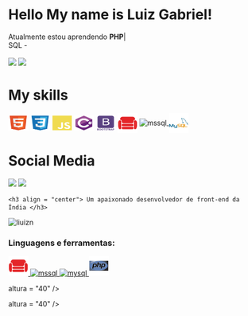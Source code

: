 <h1>Hello My name is Luiz Gabriel!</h1>
Atualmente estou aprendendo <b>PHP</b>|<br>SQL</b>
- <br><br>


<div>
    <img height="160em" src="https://github-readme-stats.vercel.app/api?username=liuizn&show_icons=true&theme=tokyonight">
    <img height="160em" src="https://github-readme-stats.vercel.app/api/top-langs/?username=liuizn&layout=compact&langs_count=16&theme=tokyonight">
</div>
<div style="display: inline_block">
    <h1>My skills </h1>
  <img align="center" alt="HTML" height="30" width="40" src="https://raw.githubusercontent.com/devicons/devicon/master/icons/html5/html5-original.svg">
  <img align="center" alt="CSS" height="30" width="40" src="https://raw.githubusercontent.com/devicons/devicon/master/icons/css3/css3-original.svg">
  <img align="center" alt="Js" height="30" width="40" src="https://raw.githubusercontent.com/devicons/devicon/master/icons/javascript/javascript-plain.svg">
  <img align="center" alt="Csharp" height="30" width="40" src="https://raw.githubusercontent.com/devicons/devicon/master/icons/csharp/csharp-original.svg">
  <img align="center" alt="bootstrap"height="30" width="40" src="https://raw.githubusercontent.com/devicons/devicon/master/icons/bootstrap/bootstrap-plain-wordmark.svg"/>
  <img align="center" alt="couchdb" width="40" height="40" src="https://raw.githubusercontent.com/devicons/devicon/0d6c64dbbf311879f7d563bfc3ccf559f9ed111c/icons/couchdb/couchdb-original.svg" />
  <img align="center" alt="mssql" width="40" height="40" src="https://www.svgrepo.com/show/303229/microsoft-sql-server-logo.svg"/><a href="https://www.mysql.com/">
  <img align="center" alt="mysql" width="40" height="40" src="https://raw.githubusercontent.com/devicons/devicon/master/icons/mysql/mysql-original-wordmark.svg"/> </a> </p>
</div>
<div>
  <h1>Social Media</h1>
  <a href = "mailto: luizgabrielsnogueira@gmail.com"><img src="https://img.shields.io/badge/-Gmail-%23EA4335?style=for-the-badge&logo=gmail&logoColor=white" target="_blank"></a>
  <a href="https://www.linkedin.com/in/luiz-gabriel-dos-santos-nogueira-1281981a2/" target="_blank"><img src="https://img.shields.io/badge/-LinkedIn-%230077B5?style=for-the-badge&logo=linkedin&logoColor=white" target="_blank"></a>
    
    <h3 align = "center"> Um apaixonado desenvolvedor de front-end da Índia </h3>

<p align = "left"> <img src = "https://komarev.com/ghpvc/?username=liuizn&label=Profile%20views&color= 0e75b6 & style = flat "alt =" liuizn "/> </p>




<h3 align =" left "> Linguagens e ferramentas: </h3>
<p align = "left"> <a href="https://couchdb.apache.org/" target="_blank"> <img src = "https://raw.githubusercontent.com/devicons/devicon/0d6c64dbbf311879f7d563bfc3ccf559f9ed111c /icons/couchdb/couchdb-original.svg "alt =" couchdb "width =" 40 "height =" 40 "/> </a> <a href =" https://www.microsoft.com/en-us / sql-server "target =" _ blank "> <img src =" https://www.svgrepo.com/show/303229/microsoft-sql-server-logo.svg "alt =" mssql "width =" 40 " height = "40" /> </a> <a href="https://www.mysql.com/" target="_blank"> <img src = "https: //raw.githubusercontent.com / devicons / devicon / master / icons / mysql / mysql-original-wordmark.svg "alt =" mysql "width =" 40 "height =" 40 "/> </a> <a href =" https: // www.php.net "target =" _ blank "> <img src =" https://raw.githubusercontent.com/devicons/devicon/master/icons/php/php-original.svg "alt =" php "width = "40" altura = "40" /> </a> </p>altura = "40" /> </a> </p>altura = "40" /> </a> </p>

</div>
